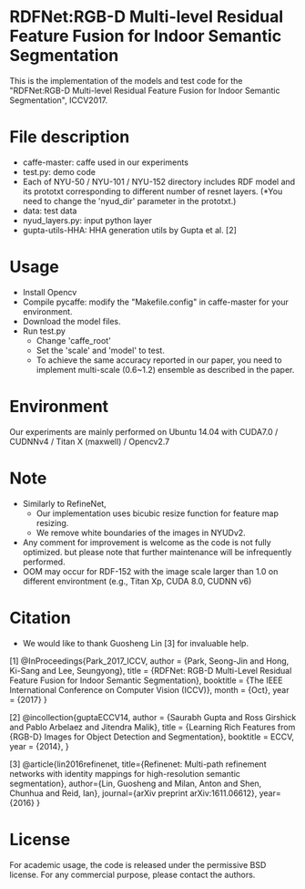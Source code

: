 # RDFNet:RGB-D Multi-level Residual Feature Fusion for Indoor Semantic Segmentation
This is the implementation of the models and test code for the "RDFNet:RGB-D Multi-level Residual Feature Fusion for Indoor Semantic Segmentation", ICCV2017.

# File description 
- caffe-master: caffe used in our experiments
- test.py: demo code  
- Each of NYU-50 / NYU-101 / NYU-152 directory includes RDF model and its prototxt corresponding to different number of resnet layers. (*You need to change the 'nyud_dir' parameter in the prototxt.)
- data: test data  
- nyud_layers.py: input python layer
- gupta-utils-HHA: HHA generation utils by Gupta et al. [2]

# Usage
- Install Opencv 
- Compile pycaffe: modify the "Makefile.config" in caffe-master for your environment.
- Download the model files.
- Run test.py 
  - Change 'caffe_root'
  - Set the 'scale' and 'model' to test.
  - To achieve the same accuracy reported in our paper, you need to implement multi-scale (0.6~1.2) ensemble as described in the paper.
  
# Environment
Our experiments are mainly performed on Ubuntu 14.04 with CUDA7.0 / CUDNNv4 / Titan X (maxwell) / Opencv2.7
  
# Note
- Similarly to RefineNet,
  - Our implementation uses bicubic resize function for feature map resizing.
  - We remove white boundaries of the images in NYUDv2.
- Any comment for improvement is welcome as the code is not fully optimized. but please note that further maintenance will be infrequently performed.
- OOM may occur for RDF-152 with the image scale larger than 1.0 on different environtment (e.g., Titan Xp, CUDA 8.0, CUDNN v6)

# Citation
- We would like to thank Guosheng Lin [3] for invaluable help.

[1] @InProceedings{Park_2017_ICCV,
author = {Park, Seong-Jin and Hong, Ki-Sang and Lee, Seungyong},
title = {RDFNet: RGB-D Multi-Level Residual Feature Fusion for Indoor Semantic Segmentation},
booktitle = {The IEEE International Conference on Computer Vision (ICCV)},
month = {Oct},
year = {2017}
}

[2] @incollection{guptaECCV14,
  author = {Saurabh Gupta and Ross Girshick and Pablo Arbelaez and Jitendra Malik},
  title = {Learning Rich Features from {RGB-D} Images for Object Detection and Segmentation},
  booktitle = ECCV,
  year = {2014},
}

[3] @article{lin2016refinenet,
  title={Refinenet: Multi-path refinement networks with identity mappings for high-resolution semantic segmentation},
  author={Lin, Guosheng and Milan, Anton and Shen, Chunhua and Reid, Ian},
  journal={arXiv preprint arXiv:1611.06612},
  year={2016}
}

# License
For academic usage, the code is released under the permissive BSD license. For any commercial purpose, please contact the authors.
